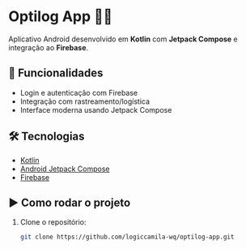 # Optilog App 🚚📱

Aplicativo Android desenvolvido em **Kotlin** com **Jetpack Compose** e integração ao **Firebase**.

## 📌 Funcionalidades
- Login e autenticação com Firebase
- Integração com rastreamento/logística
- Interface moderna usando Jetpack Compose

## 🛠️ Tecnologias
- [Kotlin](https://kotlinlang.org/)
- [Android Jetpack Compose](https://developer.android.com/jetpack/compose)
- [Firebase](https://firebase.google.com/)

## ▶️ Como rodar o projeto
1. Clone o repositório:
   ```bash
   git clone https://github.com/logiccamila-wq/optilog-app.git

